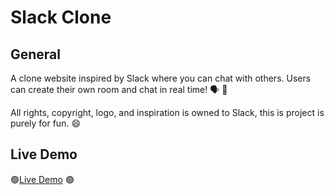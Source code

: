 # Slack Clone

## General

A clone website inspired by Slack where you can chat with others. Users can create their own room and chat in real time! 🗣️ 📱

All rights, copyright, logo, and inspiration is owned to Slack, this is project is purely for fun. 😄

## Live Demo

🟢[Live Demo](https://slack-clone-62add.web.app) 🟢
